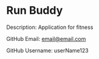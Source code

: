 # Run Buddy

Description: Application for fitness

GitHub Email: email@email.com

GitHub Username: userName123
